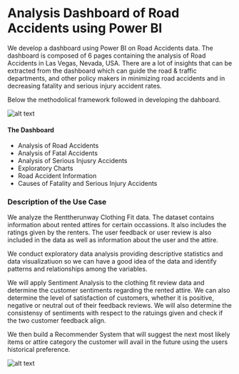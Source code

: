 # Analysis Dashboard of Road Accidents using Power BI
We develop a dashboard using Power BI on Road Accidents data. The dashboard is composed of 6 pages containing the analysis of Road Accidents in Las Vegas, Nevada, USA. There are a lot of insights that can be extracted from the dashboard which can guide the road & traffic departments, and other policy makers in minimizing road accidents and in decreasing fatality and serious injury accident rates.

Below the methodolical framework followed in developing the dahboard.

![alt text](https://github.com/KarlRetumban/TA/blob/main/images/methodology.jpg)


#### The Dashboard
* Analysis of Road Accidents
* Analysis of Fatal Accidents
* Analysis of Serious Injusry Accidents
* Exploratory Charts
* Road Accident Information
* Causes of Fatality and Serious Injury Accidents


### Description of the Use Case
We analyze the Renttherunway Clothing Fit data. The dataset contains information about rented attires for certain occassions. It also includes the ratings given by the renters. The user feedback or user review is also included in the data as well as information about the user and the attire.

We conduct exploratory data analysis providing descriptive statistics and data visualizatiuon so we can have a good idea of the data and identify patterns and relationships among the variables.

We will apply Sentiment Analysis to the clothing fit review data and determine the customer sentiments regarding the rented attire. We can also determine the level of satisfaction of customers, whether it is positive, negative or neutral out of their feedback reviews. We will also determine the consistensy of sentiments with respect to the ratuings given and check if the two customer feedback align.

We then build a Recommender System that will suggest the next most likely items or attire category the customer will avail in the future using the users historical preference.


![alt text](https://github.com/KarlRetumban/SampMG_SA_RS/blob/main/images/JSON.PNG)
